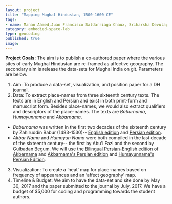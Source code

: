 ```yaml
---
layout: project
title: "Mapping Mughal Hindustan, 1500-1600 CE"
tags:
- name: Manan Ahmed,Juan Francisco Saldarriaga Chaux, Sriharsha Devulapalli, Nadine Fattaleh 
category: embodied-space-lab
type: geocoding
published: true
image: 
---
```

**Project Goals:**
The aim is to publish a co-authored paper where the various sites of early Mughal Hindustan are re-framed as affective geography.
The secondary aim is release the data-sets for Mughal India on git. Parameters are below. 

1. Aim: To produce a data-set, visualization, and position paper for a DH journal.
2. Data: To extract place-names from three sixteenth century texts. 
The texts are in English and Persian and exist in both print-form and manuscript form. 
Besides place-names, we would also extract qualifiers and descriptors of the place-names. The texts are *Baburnama*, *Humayunnama* and *Akbarnama*. 
* *Baburnama* was written in the first two decades of the sixteenth century by Zahiruddin Babur (1483-1530)-- [English edition](http://www.worldcat.org/title/baburnama/oclc/855672100?referer=di&ht=edition) and [Persian edition](http://www.worldcat.org/title/baburnama-baburname-cagatayca-asli-abdurrahim-hanhananin-farsca-tercumesi-ve-ingilizcesi-baburnama-chaghatay-turkish-text-with-abdul-rahim-khankhanans-persian-translation/oclc/862305195?ht=edition&referer=di). 
* *Akbar Nama* and *Humayun Nama* were both compiled in the last decade of the sixteenth century-- the first by Abu'l Fazl and the second by Gulbadan Begum. We will use the [Bilingual Persian-English edition of Akbarnama](http://www.worldcat.org/title/history-of-akbar-volume-1/oclc/913097580&referer=brief_results)
and [Akbarnama's Persian edition](http://www.worldcat.org/title/akbar-namah/oclc/20497880&referer=brief_results) and [Humayunnama's Persian Edition](https://www.worldcat.org/title/gulbadannamah/oclc/63181048&referer=brief_result).
3. Visualization: To create a ‘heat’ map for place-names based on frequency of appearances and an ‘affect geography’ map.
4. Timeline & Budget: We aim to have the data-set and site done by May 30, 2017 and the paper submitted to the journal by July, 2017. We have a budget of $5,000 for coding and programming towards the student authors.
